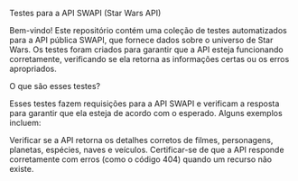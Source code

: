 Testes para a API SWAPI (Star Wars API)

Bem-vindo! Este repositório contém uma coleção de testes automatizados para a API pública SWAPI, que fornece dados sobre o universo de Star Wars. Os testes foram criados para garantir que a API esteja funcionando corretamente, verificando se ela retorna as informações certas ou os erros apropriados.

O que são esses testes?

Esses testes fazem requisições para a API SWAPI e verificam a resposta para garantir que ela esteja de acordo com o esperado. Alguns exemplos incluem:

Verificar se a API retorna os detalhes corretos de filmes, personagens, planetas, espécies, naves e veículos.
Certificar-se de que a API responde corretamente com erros (como o código 404) quando um recurso não existe.

